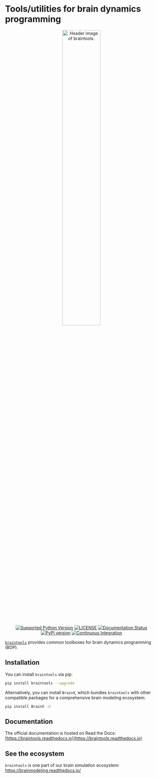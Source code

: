 # Tools/utilities for brain dynamics programming

<p align="center">
  	<img alt="Header image of braintools." src="https://raw.githubusercontent.com/chaobrain/braintools/main/docs/_static/braintools.jpg" width=50%>
</p>


<p align="center">
	<a href="https://pypi.org/project/braintools/"><img alt="Supported Python Version" src="https://img.shields.io/pypi/pyversions/braintools"></a>
	<a href="https://github.com/brainpy/braintools/blob/main/LICENSE"><img alt="LICENSE" src="https://img.shields.io/badge/License-Apache%202.0-blue.svg"></a>
    <a href='https://braintools.readthedocs.io/?badge=latest'>
        <img src='https://readthedocs.org/projects/braintools/badge/?version=latest' alt='Documentation Status' />
    </a>  	
    <a href="https://badge.fury.io/py/braintools"><img alt="PyPI version" src="https://badge.fury.io/py/braintools.svg"></a>
    <a href="https://github.com/brainpy/braintools/actions/workflows/CI.yml"><img alt="Continuous Integration" src="https://github.com/brainpy/braintools/actions/workflows/CI.yml/badge.svg"></a>
</p>


[``braintools``](https://github.com/brainpy/braintools) provides common toolboxes for brain dynamics programming (BDP). 


## Installation

You can install ``braintools`` via pip:

```bash
pip install braintools --upgrade
```

Alternatively, you can install `BrainX`, which bundles `braintools` with other compatible packages for a comprehensive brain modeling ecosystem:

```bash
pip install BrainX -U
```


## Documentation

The official documentation is hosted on Read the Docs: [https://braintools.readthedocs.io](https://braintools.readthedocs.io)




## See the ecosystem

``braintools`` is one part of our brain simulation ecosystem: https://brainmodeling.readthedocs.io/
